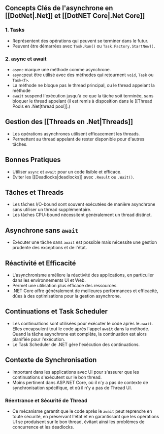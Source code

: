 ## Concepts Clés de l'asynchrone en [[DotNet|.Net]] et [[DotNET Core|.Net Core]]

### 1. **Tasks**

- Représentent des opérations qui peuvent se terminer dans le futur.
- Peuvent être démarrées avec `Task.Run()` ou `Task.Factory.StartNew()`.

### 2. **async et await**

- `async` marque une méthode comme asynchrone.
- `async`peut être utilisé avec des méthodes qui retournent `void`, `Task` ou `Task<T>`.
- La méthode ne bloque pas le thread principal, ou le thread appelant la méthode
- `await` suspend l'exécution jusqu'à ce que la tâche soit terminée, sans bloquer le thread appelant (il est remis à disposition dans le [[Thread Pools en .Net|thread pool]].)

## Gestion des [[Threads en .Net|Threads]]

- Les opérations asynchrones utilisent efficacement les threads.
- Permettent au thread appelant de rester disponible pour d'autres tâches.
## Bonnes Pratiques

- Utiliser `async` et `await` pour un code lisible et efficace.
- Éviter les [[Deadlocks|deadlocks]] avec `.Result` ou `.Wait()`.

## Tâches et Threads

- Les tâches I/O-bound sont souvent exécutées de manière asynchrone sans utiliser un thread supplémentaire.
- Les tâches CPU-bound nécessitent généralement un thread distinct.

## Asynchrone sans `await`

- Exécuter une tâche sans `await` est possible mais nécessite une gestion prudente des exceptions et de l'état.

## Réactivité et Efficacité

- L'asynchronisme améliore la réactivité des applications, en particulier dans les environnements UI et Web.
- Permet une utilisation plus efficace des ressources.
- .NET Core offre généralement de meilleures performances et efficacité, dûes à des optimisations pour la gestion asynchrone.

## Continuations et Task Scheduler

- Les continuations sont utilisées pour exécuter le code après le `await`. Elles encapsulent tout le code après l'appel `await` dans la méthode. Quand la tâche asynchrone est complète, la continuation est alors planifiée pour l'exécution.
- Le Task Scheduler de .NET gère l'exécution des continuations.

## Contexte de Synchronisation

- Important dans les applications avec UI pour s'assurer que les continuations s'exécutent sur le bon thread.
- Moins pertinent dans ASP.NET Core, où il n'y a pas de contexte de synchronisation spécifique, et où il n'y a pas de Thread UI.

### **Réentrance et Sécurité de Thread**

- Ce mécanisme garantit que le code après le `await` peut reprendre en toute sécurité, en préservant l'état et en garantissant que les opérations UI se produisent sur le bon thread, évitant ainsi les problèmes de concurrence et les deadlocks.